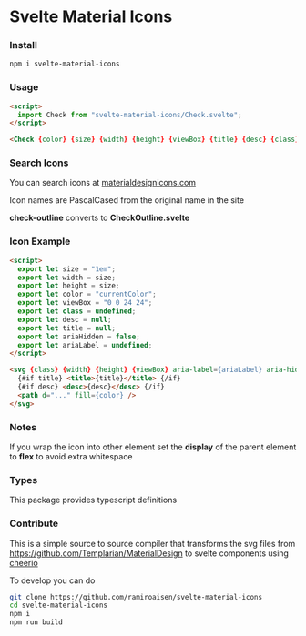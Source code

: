 # Svelte Material Icons

### Install
```sh
npm i svelte-material-icons
```

### Usage
```html
<script>
  import Check from "svelte-material-icons/Check.svelte";
</script>

<Check {color} {size} {width} {height} {viewBox} {title} {desc} {class} {ariaHidden} />
```

### Search Icons
You can search icons at [materialdesignicons.com](https://materialdesignicons.com)

Icon names are PascalCased from the original name in the site

**check-outline** converts to **CheckOutline.svelte**


### Icon Example
```html
<script>
  export let size = "1em";
  export let width = size;
  export let height = size;
  export let color = "currentColor";
  export let viewBox = "0 0 24 24";
  export let class = undefined;
  export let desc = null;
  export let title = null;
  export let ariaHidden = false;
  export let ariaLabel = undefined;
</script>

<svg {class} {width} {height} {viewBox} aria-label={ariaLabel} aria-hidden={ariaHidden}>
  {#if title} <title>{title}</title> {/if}
  {#if desc} <desc>{desc}</desc> {/if}
  <path d="..." fill={color} />
</svg>
```

### Notes
If you wrap the icon into other element set the **display** of the parent element to **flex** to avoid extra whitespace

### Types
This package provides typescript definitions

### Contribute
This is a simple source to source compiler that transforms the svg files from https://github.com/Templarian/MaterialDesign to svelte components using [cheerio](https://cheerio.js.org)

To develop you can do

```sh
git clone https://github.com/ramiroaisen/svelte-material-icons
cd svelte-material-icons
npm i
npm run build
```